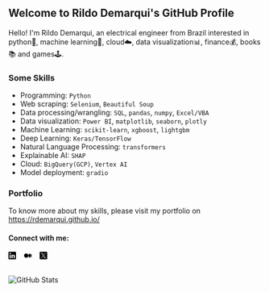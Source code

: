 ## Welcome to Rildo Demarqui's GitHub Profile

Hello! I'm Rildo Demarqui, an electrical engineer from Brazil interested in python🐍, machine learning🤖, cloud☁️, data visualization📊, finance💰, books📚 and games🕹️.

### Some Skills
* Programming: `Python`
* Web scraping: `Selenium`, `Beautiful Soup`
* Data processing/wrangling: `SQL`, `pandas`, `numpy`, `Excel/VBA`
* Data visualization: `Power BI`, `matplotlib`, `seaborn`, `plotly`
* Machine Learning: `scikit-learn`, `xgboost`, `lightgbm`
* Deep Learning: `Keras/TensorFlow`
* Natural Language Processing: `transformers`
* Explainable AI: `SHAP`
* Cloud: `BigQuery(GCP)`, `Vertex AI`
* Model deployment: `gradio`

### Portfolio
To know more about my skills, please visit my portfolio on https://rdemarqui.github.io/

#### Connect with me:
<p align="left">
  <a href="https://www.linkedin.com/in/rildo-demarqui/"><img src="images/linkedin.png" width="3%" /></a>&nbsp;&nbsp;&nbsp;
  <a href="https://medium.com/@rdemarqui"><img src="images/medium.png" width="3%" /></a>&nbsp;&nbsp;&nbsp;
  <a href="https://twitter.com/rildodemarqui"><img src="images/twitter.png" width="3%" /></a>
</p>


##
<p><img src="https://github-readme-stats.vercel.app/api?username=rdemarqui&amp;show_icons=true" alt="GitHub Stats"></p>


<!---
Some good readme sources:
https://github.com/abhisheknaiidu/awesome-github-profile-readme
https://github.com/kautukkundan/Awesome-Profile-README-templates
-->



